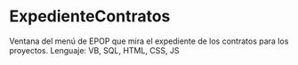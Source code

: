 # ExpedienteContratos
Ventana del menú de EPOP que mira el expediente de los contratos para los proyectos.
Lenguaje: VB, SQL, HTML, CSS, JS
